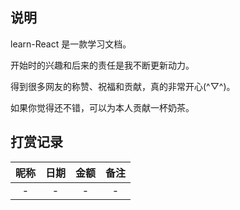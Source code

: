 ## 说明

learn-React 是一款学习文档。

开始时的兴趣和后来的责任是我不断更新动力。

得到很多网友的称赞、祝福和贡献，真的非常开心(^▽^)。

如果你觉得还不错，可以为本人贡献一杯奶茶。

## 打赏记录

| 昵称 | 日期 | 金额 | 备注 |
| :---: | :---: | :---: | :---: |
| - | - | - | - |